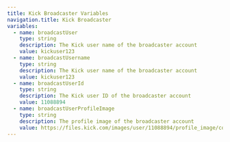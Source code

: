 ```yaml
---
title: Kick Broadcaster Variables
navigation.title: Kick Broadcaster
variables:
  - name: broadcastUser
    type: string
    description: The Kick user name of the broadcaster account
    value: kickuser123
  - name: broadcastUsername
    type: string
    description: The Kick user name of the broadcaster account
    value: kickuser123
  - name: broadcastUserId
    type: string
    description: The Kick user ID of the broadcaster account
    value: 11088894
  - name: broadcastUserProfileImage
    type: string
    description: The profile image of the broadcaster account
    value: https://files.kick.com/images/user/11088894/profile_image/conversion/4495b495-4753-455c-9434-7debf0b82ba3-fullsize.webp
---
```

